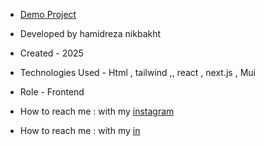 
- [Demo Project](https://admin-panel-lac-iota.vercel.app/)

- Developed by hamidreza nikbakht

- Created - 2025

- Technologies Used - Html , tailwind ,, react , next.js , Mui

- Role - Frontend

- How to reach me : with my [instagram](https://www.instagram.com/hamidrezanikbakht?igsh=dTRxeTdudDRpbmc0)
- How to reach me : with my [in](https://www.linkedin.com/in/hamidreza-nikbakht-787164334)
